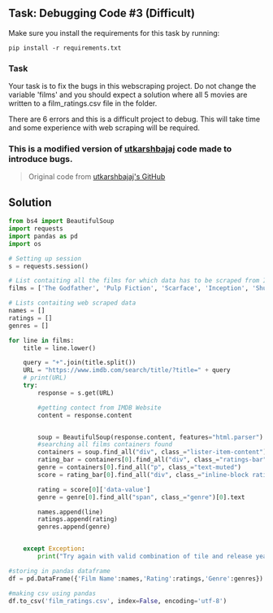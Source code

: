 ## Task: Debugging Code #3 (Difficult)

Make sure you install the requirements for this task by running:

```
pip install -r requirements.txt
```

### Task
Your task is to fix the bugs in this webscraping project. Do not change the variable 'films' and you should expect a solution where
all 5 movies are written to a film_ratings.csv file in the folder. 


There are 6 errors and this is a difficult project to debug. This will take time and some experience with web scraping will be required. 


### This is a modified version of [utkarshbajaj](https://github.com/utkarshbajaj) code made to introduce bugs.
> Original code from [utkarshbajaj's GitHub](https://github.com/utkarshbajaj/Find-IMDB-Ratings)

## Solution

```python
from bs4 import BeautifulSoup
import requests
import pandas as pd
import os

# Setting up session
s = requests.session()  

# List contaiting all the films for which data has to be scraped from IMDB
films = ['The Godfather', 'Pulp Fiction', 'Scarface', 'Inception', 'Shutter Island', 'Goodwill Hunting', 'Catch me if you Can']

# Lists contaiting web scraped data
names = []
ratings = []
genres = []

for line in films:
    title = line.lower()

    query = "+".join(title.split()) 
    URL = "https://www.imdb.com/search/title/?title=" + query
    # print(URL)
    try: 
        response = s.get(URL)

        #getting contect from IMDB Website
        content = response.content


        soup = BeautifulSoup(response.content, features="html.parser") 
        #searching all films containers found
        containers = soup.find_all("div", class_="lister-item-content")
        rating_bar = containers[0].find_all("div", class_="ratings-bar")
        genre = containers[0].find_all("p", class_="text-muted")
        score = rating_bar[0].find_all("div", class_="inline-block ratings-imdb-rating")

        rating = score[0]['data-value']
        genre = genre[0].find_all("span", class_="genre")[0].text

        names.append(line)
        ratings.append(rating)
        genres.append(genre)


    except Exception:
        print("Try again with valid combination of tile and release year")

#storing in pandas dataframe
df = pd.DataFrame({'Film Name':names,'Rating':ratings,'Genre':genres}) 

#making csv using pandas
df.to_csv('film_ratings.csv', index=False, encoding='utf-8')